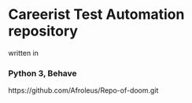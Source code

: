 # Careerist Test Automation repository

written in
### Python 3, Behave
h t t p s : / / g i t h u b . c o m / A f r o l e u s / R e p o - o f - d o o m . g i t  
 